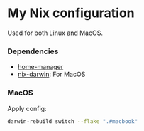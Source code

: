 # My Nix configuration

Used for both Linux and MacOS.

### Dependencies
- [home-manager](https://nix-community.github.io/home-manager/)
- [nix-darwin](https://nix-community.github.io/home-manager/): For MacOS

### MacOS

Apply config:
```sh
darwin-rebuild switch --flake ".#macbook"
```


